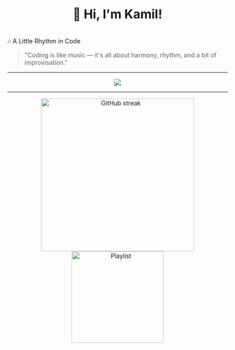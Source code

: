 <h1 align="center">👋 Hi, I'm Kamil!</h1>
<br>
🎶 A Little Rhythm in Code

> "Coding is like music — it's all about harmony, rhythm, and a bit of improvisation."

---

<p align="center">
  <img src="https://skillicons.dev/icons?i=cs,dotnet,python,nodejs,js,html,css,git,github,vscode" />
</p>

---
<div align="center">
  <span style="display:inline-block">
    <img src="https://github-readme-streak-stats.herokuapp.com/?user=KokeKoke1&theme=github-dark-dimmed" width="350" alt="GitHub streak"/>
  </span>
  <span style="display:inline-block">
    <img src="https://media.pictify.io/mfvut-1760981862990.png" width="210" alt="Playlist"/>
  </span>
</div>



